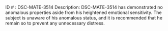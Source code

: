 ID # : DSC-MATE-3514
Description: DSC-MATE-3514 has demonstrated no anomalous properties aside from his heightened emotional sensitivity. The subject is unaware of his anomalous status, and it is recommended that he remain so to prevent any unnecessary distress.